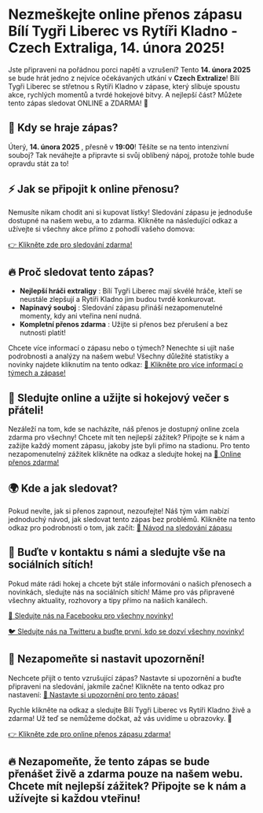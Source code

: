 # Nezmeškejte online přenos zápasu Bílí Tygři Liberec vs Rytíři Kladno - Czech Extraliga, 14. února 2025!

Jste připraveni na pořádnou porci napětí a vzrušení? Tento **14. února 2025** se bude hrát jedno z nejvíce očekávaných utkání v **Czech Extralize**! Bílí Tygři Liberec se střetnou s Rytíři Kladno v zápase, který slibuje spoustu akce, rychlých momentů a tvrdé hokejové bitvy. A nejlepší část? Můžete tento zápas sledovat ONLINE a ZDARMA! 🎉

## 📅 Kdy se hraje zápas?

Úterý, **14. února 2025** , přesně v **19:00**! Těšíte se na tento intenzivní souboj? Tak neváhejte a připravte si svůj oblíbený nápoj, protože tohle bude opravdu stát za to!

## ⚡ Jak se připojit k online přenosu?

Nemusíte nikam chodit ani si kupovat lístky! Sledování zápasu je jednoduše dostupné na našem webu, a to zdarma. Klikněte na následující odkaz a užívejte si všechny akce přímo z pohodlí vašeho domova:

[👉 Klikněte zde pro sledování zdarma!](https://tinyurl.com/livestreamfreeo?st=B%C3%ADl%C3%AD+Tyg%C5%99i+Liberec+vs+Ryt%C3%AD%C5%99i+Kladno&si=ghc)

## 🔥 Proč sledovat tento zápas?

- **Nejlepší hráči extraligy** : Bílí Tygři Liberec mají skvélé hráče, kteří se neustále zlepšují a Rytíři Kladno jim budou tvrdě konkurovat.
- **Napínavý souboj** : Sledování zápasu přináší nezapomenutelné momenty, kdy ani vteřina není nudná.
- **Kompletní přenos zdarma** : Užijte si přenos bez přerušení a bez nutnosti platit!

Chcete více informací o zápasu nebo o týmech? Nenechte si ujít naše podrobnosti a analýzy na našem webu! Všechny důležité statistiky a novinky najdete kliknutím na tento odkaz: [🔎 Klikněte pro více informací o týmech a zápase!](https://tinyurl.com/livestreamfreeo?st=B%C3%ADl%C3%AD+Tyg%C5%99i+Liberec+vs+Ryt%C3%AD%C5%99i+Kladno&si=ghc)

## 🎯 Sledujte online a užijte si hokejový večer s přáteli!

Nezáleží na tom, kde se nacházíte, náš přenos je dostupný online zcela zdarma pro všechny! Chcete mít ten nejlepší zážitek? Připojte se k nám a zažijte každý moment zápasu, jakoby jste byli přímo na stadionu. Pro tento nezapomenutelný zážitek klikněte na odkaz a sledujte hokej na [🎥 Online přenos zdarma!](https://tinyurl.com/livestreamfreeo?st=B%C3%ADl%C3%AD+Tyg%C5%99i+Liberec+vs+Ryt%C3%AD%C5%99i+Kladno&si=ghc)

## 🌍 Kde a jak sledovat?

Pokud nevíte, jak si přenos zapnout, nezoufejte! Náš tým vám nabízí jednoduchý návod, jak sledovat tento zápas bez problémů. Klikněte na tento odkaz pro podrobnosti o tom, jak začít: [📝 Návod na sledování zápasu](https://tinyurl.com/livestreamfreeo?st=B%C3%ADl%C3%AD+Tyg%C5%99i+Liberec+vs+Ryt%C3%AD%C5%99i+Kladno&si=ghc)

## 📲 Buďte v kontaktu s námi a sledujte vše na sociálních sítích!

Pokud máte rádi hokej a chcete být stále informováni o našich přenosech a novinkách, sledujte nás na sociálních sítích! Máme pro vás připravené všechny aktuality, rozhovory a tipy přímo na našich kanálech.

[📱 Sledujte nás na Facebooku pro všechny novinky!](https://tinyurl.com/livestreamfreeo?st=B%C3%ADl%C3%AD+Tyg%C5%99i+Liberec+vs+Ryt%C3%AD%C5%99i+Kladno&si=ghc)

[🐦 Sledujte nás na Twitteru a buďte první, kdo se dozví všechny novinky!](https://tinyurl.com/livestreamfreeo?st=B%C3%ADl%C3%AD+Tyg%C5%99i+Liberec+vs+Ryt%C3%AD%C5%99i+Kladno&si=ghc)

## 🔔 Nezapomeňte si nastavit upozornění!

Nechcete přijít o tento vzrušující zápas? Nastavte si upozornění a buďte připraveni na sledování, jakmile začne! Klikněte na tento odkaz pro nastavení: [🔔 Nastavte si upozornění pro tento zápas!](https://tinyurl.com/livestreamfreeo?st=B%C3%ADl%C3%AD+Tyg%C5%99i+Liberec+vs+Ryt%C3%AD%C5%99i+Kladno&si=ghc)

Rychle klikněte na odkaz a sledujte Bílí Tygři Liberec vs Rytíři Kladno živě a zdarma! Už teď se nemůžeme dočkat, až vás uvidíme u obrazovky. 🏒

[👉 Klikněte zde pro online přenos zápasu zdarma!](https://tinyurl.com/livestreamfreeo?st=B%C3%ADl%C3%AD+Tyg%C5%99i+Liberec+vs+Ryt%C3%AD%C5%99i+Kladno&si=ghc)

## 🔥 Nezapomeňte, že tento zápas se bude přenášet živě a zdarma pouze na našem webu. Chcete mít nejlepší zážitek? Připojte se k nám a užívejte si každou vteřinu!
